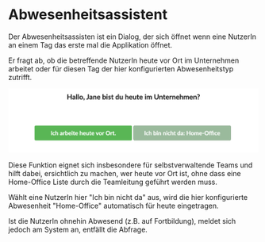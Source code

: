 # Abwesenheitsassistent

Der Abwesenheitsassisten ist ein Dialog, der sich öffnet wenn eine NutzerIn an einem Tag das erste mal die Applikation öffnet.

Er fragt ab, ob die betreffende NutzerIn heute vor Ort im Unternehmen arbeitet oder für diesen Tag der hier konfigurierten Abwesenheitstyp zutrifft.

![](../../.gitbook/assets/bildschirmfoto-2021-09-17-um-14.23.28.png)

Diese Funktion eignet sich insbesondere für selbstverwaltende Teams und hilft dabei, ersichtlich zu machen, wer heute vor Ort ist, ohne dass eine Home-Office Liste durch die Teamleitung geführt werden muss.

Wählt eine NutzerIn hier "Ich bin nicht da" aus, wird die hier konfigurierte Abwesenheit "Home-Office" automatisch für heute eingetragen.

Ist die NutzerIn ohnehin Abwesend \(z.B. auf Fortbildung\), meldet sich jedoch am System an, entfällt die Abfrage.

